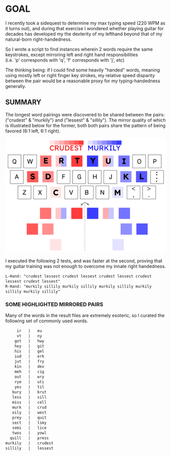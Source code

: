 
# GOAL

I recently took a sidequest to determine my max typing speed (220 WPM as it turns out), and during that exercise I wondered whether playing guitar for decades has developed my the dexterity of my lefthand beyond that of my natural-born right-handedness.

So I wrote a script to find instances wherein 2 words require the same keystrokes, except mirroring left and right hand responsibilities           
	(i.e. 'p' corresponds with 'q', 'f' corresponds with 'j', etc)

The thinking being: if I could find some heavily "handed" words, meaning using mostly left or right finger key strokes, my relative speed disparity between the pair would be a reasonable proxy for my typing-handedness generally.

## SUMMARY

The longest word pairings were discovered to be shared between the pairs: ("crudest" & "murkily") and ("lessest" & "sillily").  The mirror quality of which is illustrated below for the former, both both pairs share the pattern of being favored (6:1 left, 6:1 right).

![alt text](https://github.com/conner-mcnicholas/mirrored_words/blob/main/mir.png?raw=true)

I executed the following 2 tests, and was faster at the second, proving that my guitar training was not enough to overcome my innate right handedness.

	L-Hand: "crudest lessest crudest lessest crudest lessest crudest lessest crudest lessest"
	R-Hand: "murkily sillily murkily sillily murkily sillily murkily sillily murkily sillily"

### SOME HIGHLIGHTED MIRRORED PAIRS

Many of the words in the result files are extremely esoteric, so I curated the following set of commonly used words.

	     ir   |   eu
	     vt   |   ny
	    got   |   hwy
	    hey   |   git
	    his   |   gel
	    iud   |   erk
	    jut   |   fry
	    kin   |   dev
	    meh   |   cig
	    out   |   wry
	    rye   |   uti
	    yes   |   til
   	   bury   |   brut
   	   less   |   sill
  	   miss   |   cell
       murk   |   crud
       oily   |   west
   	   prey   |   quit
   	   sect   |   limy
   	   semi   |   lice
	   twos   |   yowl
   	  quill   |   press
  	murkily   |   crudest
  	sillily   |   lessest